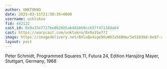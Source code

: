 ```yaml
---
author: UNKTUKNO
date: 2025-03-15T21:30:35+0000
username: unktukno
fid: 442122
cast_id: 0x9a15e7727be8626b5abdd1b69cc65ff47116da64
cast: https://warpcast.com/unktukno/0x9a15e772
image: https://imagedelivery.net/BXluQx4ige9GuW0Ia56BHw/5e52838d-0e97-48d1-809e-629aab632e00/original
layout: post
---
```

Peter Schmidt, Programmed Squares 11, Futura 24, Edition Hansjörg Mayer, Stuttgart, Germany, 1968  

<img src='https://imagedelivery.net/BXluQx4ige9GuW0Ia56BHw/5e52838d-0e97-48d1-809e-629aab632e00/original' alt='' referrerpolicy='no-referrer'/>